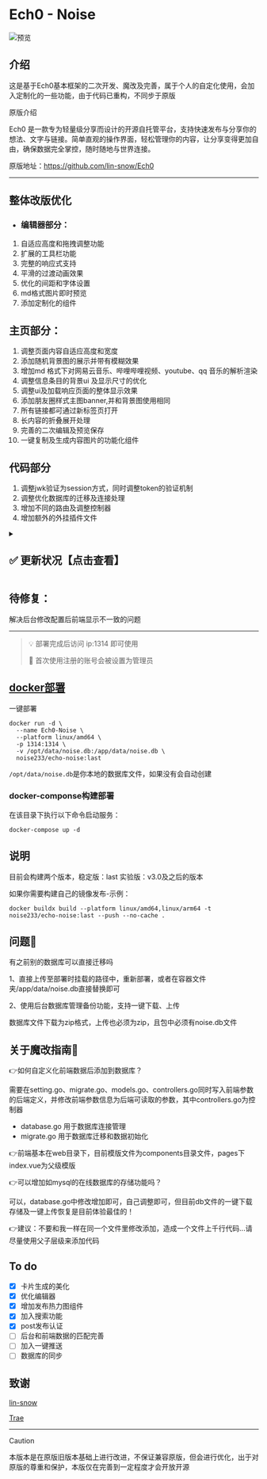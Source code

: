 # Ech0 - Noise

![预览](https://s2.loli.net/2025/03/25/7gyEspef1ZhOtrH.png)

## 介绍

这是基于Ech0基本框架的二次开发、魔改及完善，属于个人的自定化使用，会加入定制化的一些功能，由于代码已重构，不同步于原版

原版介绍

Ech0 是一款专为轻量级分享而设计的开源自托管平台，支持快速发布与分享你的想法、文字与链接。简单直观的操作界面，轻松管理你的内容，让分享变得更加自由，确保数据完全掌控，随时随地与世界连接。

原版地址：https://github.com/lin-snow/Ech0

------



## 整体改版优化

- ### 编辑器部分：

1. 自适应高度和拖拽调整功能
2. 扩展的工具栏功能
3. 完整的响应式支持
4. 平滑的过渡动画效果
5. 优化的间距和字体设置
6. md格式图片即时预览
7. 添加定制化的组件

## 主页部分：

1. 调整页面内容自适应高度和宽度
2. 添加随机背景图的展示并带有模糊效果
3. 增加md 格式下对网易云音乐、哔哩哔哩视频、youtube、qq 音乐的解析渲染
4. 调整信息条目的背景ui 及显示尺寸的优化
5. 调整ui及加载响应页面的整体显示效果
6. 添加朋友圈样式主图banner,并和背景图使用相同
7. 所有链接都可通过新标签页打开
8. 长内容的折叠展开处理
9. 完善的二次编辑及预览保存
10. 一键复制及生成内容图片的功能化组件

## 代码部分

1. 调整jwk验证为session方式，同时调整token的验证机制
2. 调整优化数据库的迁移及连接处理
3. 增加不同的路由及调整控制器
4. 增加额外的外挂插件文件

<details>
<summary><h2>✅ 更新状况【点击查看】</h2></summary>
## 更新

- 除了session 认证外增加Token认证，后台可设置更改，方便使用api发布信息

  （获取信息是get,发布是post）

  ![1743847126537](https://s2.loli.net/2025/04/05/QqLEC1HUw2J9XO8.png)

  ```
  # 发送纯文本信息
  curl -X POST 'https://my-app.ech0-noise.orb.local/api/token/messages' \
  -H 'Content-Type: application/json' \
  -H 'Authorization: c721249bd66e1133fba430ea9e3c32f1' \
  -d '{
    "content": "测试信息",
    "type": "text"
  }'
  ```

  ```
  # 方式1：使用 Markdown 语法发送文本
  curl -X POST 'https://my-app.ech0-noise.orb.local/api/token/messages' \
  -H 'Content-Type: application/json' \
  -H 'Authorization: c721249bd66e1133fba430ea9e3c32f1' \
  -d '{
    "content": "# 标题\n这是一段文字\n![图片描述](https://example.com/image.jpg)",
    "type": "text"
  }'
  
  # 方式2：使用 type: image 发送图片消息
  curl -X POST 'https://my-app.ech0-noise.orb.local/api/token/messages' \
  -H 'Content-Type: application/json' \
  -H 'Authorization: c721249bd66e1133fba430ea9e3c32f1' \
  -d '{
    "content": "图片描述文字",
    "type": "image",
    "image": "https://example.com/image.jpg"
  }'
  ```

  如果你想使用session 认证方式

  ```
  curl -v -X POST 'https://my-app.ech0-noise.orb.local/api/messages' \
  -H 'Content-Type: application/json' \
  --cookie "your_session_cookie" \
  -d '{
    "content": "测试信息",
    "type": "text"
  }'
  ```

  对于图文混合消息，可以这样发送：

  ```bash
  curl -X POST 'https://my-app.ech0-noise.orb.local/api/token/messages' \
  -H 'Content-Type: application/json' \
  -H 'Authorization: c721249bd66e1133fba430ea9e3c32f1' \
  -d '{
    "content": "# 这是标题\n\n这是一段文字说明\n\n![图片描述](https://example.com/image.jpg)\n\n继续写文字内容",
    "type": "text"
  }'
  ```
  ```
  
  或者使用 multipart 类型：
  
  ```bash
  curl -X POST 'https://my-app.ech0-noise.orb.local/api/token/messages' \
  -H 'Content-Type: application/json' \
  -H 'Authorization: c721249bd66e1133fba430ea9e3c32f1' \
  -d '{
    "content": "# 这是标题\n\n这是一段文字说明",
    "type": "multipart",
    "image": "https://example.com/image.jpg"
  }'
  ```

  

- 增加搜索功能组件

  ![1743816024503](https://s2.loli.net/2025/04/05/wcJSRFktmrxTpui.png)

- 增加内容发布日历-热力图组件，默认不显示，点击日历图标后显示

  ![1743765992985_副本](https://s2.loli.net/2025/04/04/Jf48HmYjvCk1sVU.png)

- 添加每条笔记条目的评论功能（属于外挂评论，因为容易集成和省事）

  ![1742962169845](https://s2.loli.net/2025/03/26/kKJsw51PzcUdyQ6.png)

- 增加md格式图片下Fancybox灯箱模式（包括编辑器及笔记列表中），引入medium-zoom、fancybox组件

- 增加笔记内容显示高度的显示，超过700px时会折叠显示

- 内容条目上方添加一键复制功能

- 增加笔记内容二次编辑修改功能（管理员或原发布者权限）

  ![1743011515420](https://s2.loli.net/2025/03/27/ZtBbmGMqHw5RoFO.png)

- 优化编辑器预览及修改内容的预览样式

- 增加生成内容卡片的功能

  ![01.45.31](https://s2.loli.net/2025/03/27/vCKs1ZtPqO8n7jY.png)

- 添加了笔记内容发布者名称的显示（时间状态右侧）

- 修改删除逻辑，允许发布者删除自己的信息

- 将管理员判断逻辑移到了 services 层

- 调整后台界面（还未对接好）

  ![C8Yn4VJ96PgrioX](https://s2.loli.net/2025/03/31/C8Yn4VJ96PgrioX.png)

- 优化载入速度及调整背景图片载入逻辑

- 优化生成卡片图片效果

- 增加后台数据配置，包括评论、底部页脚、rss设置等

  ![iLTP9tARVoaj3cv](https://s2.loli.net/2025/04/01/iLTP9tARVoaj3cv.png)

- 增加数据库文件的备份、上传

  ![ehS1BxwbUKyD2Vm](https://s2.loli.net/2025/04/01/ehS1BxwbUKyD2Vm.png)

  

  </details>

  ## 待修复：

  

  解决后台修改配置后前端显示不一致的问题

  

------



> 💡 部署完成后访问 ip:1314 即可使用
> 
> 📍 首次使用注册的账号会被设置为管理员

## [docker部署](https://hub.docker.com/repository/docker/noise233/echo-noise)

一键部署

```
docker run -d \
  --name Ech0-Noise \
  --platform linux/amd64 \
  -p 1314:1314 \
  -v /opt/data/noise.db:/app/data/noise.db \
  noise233/echo-noise:last
```

`/opt/data/noise.db`是你本地的数据库文件，如果没有会自动创建

### docker-componse构建部署

在该目录下执行以下命令启动服务：

```shell
docker-compose up -d
```

## 说明

目前会构建两个版本，稳定版：last  实验版：v3.0及之后的版本

如果你需要构建自己的镜像发布-示例：

```
docker buildx build --platform linux/amd64,linux/arm64 -t noise233/echo-noise:last --push --no-cache .
```

## 问题🙋

有之前别的数据库可以直接迁移吗

1、直接上传至部署时挂载的路径中，重新部署，或者在容器文件夹/app/data/noise.db直接替换即可

2、使用后台数据库管理备份功能，支持一键下载、上传

​    数据库文件下载为zip格式，上传也必须为zip，且包中必须有noise.db文件

## 关于魔改指南🌈

👉如何自定义化前端数据后添加到数据库？

需要在setting.go、migrate.go、models.go、controllers.go同时写入前端参数的后端定义，并修改前端参数信息为后端可读取的参数，其中controllers.go为控制器

- database.go 用于数据库连接管理
- migrate.go 用于数据库迁移和数据初始化

👉前端基本在web目录下，目前模版文件为components目录文件，pages下index.vue为父级模版

👉可以增加如mysql的在线数据库的存储功能吗？

可以，database.go中修改增加即可，自己调整即可，但目前db文件的一键下载存储及一键上传恢复是目前体验最佳的！

👉建议：不要和我一样在同一个文件里修改添加，造成一个文件上千行代码...请尽量使用父子层级来添加代码

## To do

- [x] 卡片生成的美化
- [x] 优化编辑器
- [x] 增加发布热力图组件
- [x] 加入搜索功能
- [x] post发布认证
- [ ] 后台和前端数据的匹配完善
- [ ] 加入一键推送
- [ ] 数据库的同步

## 致谢

[lin-snow](https://github.com/lin-snow)

[Trae](https://www.trae.ai/home)

---

> [!CAUTION]
>
> 本版本是在原版旧版本基础上进行改进，不保证兼容原版，但会进行优化，出于对原版的尊重和保护，本版仅在完善到一定程度才会开放开源
